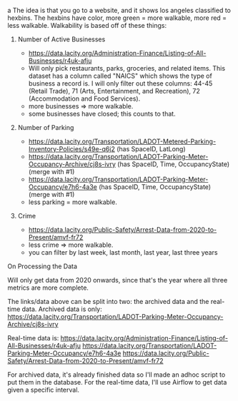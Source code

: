 a
The idea is that you go to a website, and it shows los angeles classified to hexbins. The hexbins have color, more green = more walkable, more red = less walkable.
Walkability is based off of these things:
	
1. Number of Active Businesses  
	- https://data.lacity.org/Administration-Finance/Listing-of-All-Businesses/r4uk-afju
	- Will only pick restaurants, parks, groceries, and related items. This dataset has a column called "NAICS" which shows the type of business a record is. I will only filter out these columns: 44-45 (Retail Trade), 71 (Arts, Entertainment, and Recreation), 72 (Accommodation and Food Services). 
	- more businesses => more walkable.
	- some businesses have closed; this counts to that.


2. Number of Parking
	- https://data.lacity.org/Transportation/LADOT-Metered-Parking-Inventory-Policies/s49e-q6j2 (has SpaceID, LatLong)
	- https://data.lacity.org/Transportation/LADOT-Parking-Meter-Occupancy-Archive/cj8s-ivry (has SpaceID, Time, OccupancyState) (merge with #1)
	- https://data.lacity.org/Transportation/LADOT-Parking-Meter-Occupancy/e7h6-4a3e (has SpaceID, Time, OccupancyState) (merge with #1)
	- less parking = more walkable.


3. Crime
	- https://data.lacity.org/Public-Safety/Arrest-Data-from-2020-to-Present/amvf-fr72
	- less crime => more walkable. 
	- you can filter by last week, last month, last year, last three years



On Processing the Data

Will only get data from 2020 onwards, since that's the year where all three metrics are more complete.

The links/data above can be split into two: the archived data and the real-time data. Archived data is only:
https://data.lacity.org/Transportation/LADOT-Parking-Meter-Occupancy-Archive/cj8s-ivry 

Real-time data is:
https://data.lacity.org/Administration-Finance/Listing-of-All-Businesses/r4uk-afju
https://data.lacity.org/Transportation/LADOT-Parking-Meter-Occupancy/e7h6-4a3e
https://data.lacity.org/Public-Safety/Arrest-Data-from-2020-to-Present/amvf-fr72

For archived data, it's already finished data so I'll made an adhoc script to put them in the database. For the real-time data, I'll use Airflow to get data given a specific interval.




